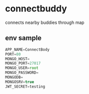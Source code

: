 # connectbuddy
connects nearby buddies through map


## env sample
```javascript
APP_NAME=ConnectBody
PORT=80
MONGO_HOST=
MONGO_PORT=27017
MONGO_USER=root
MONGO_PASSWORD=
MONGODB=
MONGOSRV=true
JWT_SECRET=testing
```
